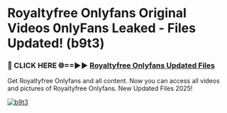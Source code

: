 # Royaltyfree Onlyfans Original Videos 0nlyFans Leaked - Files Updated! (b9t3)

<h3>🔴 CLICK HERE 🌐==►► <a href="https://tinyurl.com/ehrbuxhb" rel="nofollow">Royaltyfree Onlyfans Updated Files</a></h3>

Get Royaltyfree Onlyfans and all content. Now you can access all videos and pictures of Royaltyfree Onlyfans. New Updated Files 2025!

[![b9t3](https://i.imgur.com/lVYEuWS.gif)](https://tinyurl.com/ehrbuxhb)
